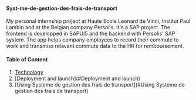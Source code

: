 #### Syst-me-de-gestion-des-frais-de-transport
My personal internship project at Haute Ecole Leonard de Vinci, Institut Paul Lambin and at the Belgian company Persolis. It's a SAP project. The frontend is developped in SAPUI5 and the backend with Persolis' SAP system. The app helps company employees to record their commute to work and transmiss relavant commute data to the HR for remboursement. 

#### Table of Content
1. [Technology](#Technology)
2. [Deployment and launch](#Deployment and launch)
3. [Using Systeme de gestion des frais de transport](#Using Systeme de gestion des frais de transport)

